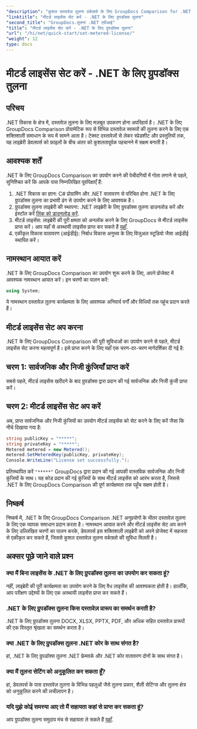 ```yaml
---
"description": "कुशल दस्तावेज़ तुलना वर्कफ़्लो के लिए GroupDocs Comparison for .NET को अपने .NET प्रोजेक्ट में एकीकृत करें।"
"linktitle": "मीटर्ड लाइसेंस सेट करें - .NET के लिए ग्रुपडॉक्स तुलना"
"second_title": "GroupDocs.तुलना .NET एपीआई"
"title": "मीटर्ड लाइसेंस सेट करें - .NET के लिए ग्रुपडॉक्स तुलना"
"url": "/hi/net/quick-start/set-metered-license/"
"weight": 12
type: docs
---
```

# मीटर्ड लाइसेंस सेट करें - .NET के लिए ग्रुपडॉक्स तुलना

## परिचय
.NET विकास के क्षेत्र में, दस्तावेज़ तुलना के लिए मज़बूत उपकरण होना अपरिहार्य है। .NET के लिए GroupDocs Comparison प्रोग्रामेटिक रूप से विभिन्न दस्तावेज़ स्वरूपों की तुलना करने के लिए एक शक्तिशाली समाधान के रूप में सामने आता है। टेक्स्ट दस्तावेज़ों से लेकर स्प्रेडशीट और प्रस्तुतियों तक, यह लाइब्रेरी डेवलपर्स को फ़ाइलों के बीच अंतर को कुशलतापूर्वक पहचानने में सक्षम बनाती है।
## आवश्यक शर्तें
.NET के लिए GroupDocs Comparison का उपयोग करने की पेचीदगियों में गोता लगाने से पहले, सुनिश्चित करें कि आपके पास निम्नलिखित पूर्वापेक्षाएँ हैं:
1. .NET विकास का ज्ञान: C# प्रोग्रामिंग और .NET वातावरण से परिचित होना .NET के लिए ग्रुपडॉक्स तुलना का प्रभावी ढंग से उपयोग करने के लिए आवश्यक है।
2. ग्रुपडॉक्स तुलना लाइब्रेरी की स्थापना: .NET लाइब्रेरी के लिए ग्रुपडॉक्स तुलना डाउनलोड करें और इंस्टॉल करें [लिंक को डाउनलोड करें](https://releases.groupdocs.com/comparison/net/).
3. मीटर्ड लाइसेंस: लाइब्रेरी की पूरी क्षमता को अनलॉक करने के लिए GroupDocs से मीटर्ड लाइसेंस प्राप्त करें। आप यहाँ से अस्थायी लाइसेंस प्राप्त कर सकते हैं [यहाँ](https://purchase.groupdocs.com/temporary-license/).
4. एकीकृत विकास वातावरण (आईडीई): निर्बाध विकास अनुभव के लिए विजुअल स्टूडियो जैसा आईडीई स्थापित करें।

## नामस्थान आयात करें
.NET के लिए GroupDocs Comparison का उपयोग शुरू करने के लिए, अपने प्रोजेक्ट में आवश्यक नामस्थान आयात करें। इन चरणों का पालन करें:

```csharp
using System;
```
ये नामस्थान दस्तावेज़ तुलना कार्यक्षमता के लिए आवश्यक अनिवार्य वर्गों और विधियों तक पहुंच प्रदान करते हैं।
## मीटर्ड लाइसेंस सेट अप करना
.NET के लिए GroupDocs Comparison की पूरी सुविधाओं का उपयोग करने से पहले, मीटर्ड लाइसेंस सेट करना महत्वपूर्ण है। इसे प्राप्त करने के लिए यहाँ एक चरण-दर-चरण मार्गदर्शिका दी गई है:
## चरण 1: सार्वजनिक और निजी कुंजियाँ प्राप्त करें
सबसे पहले, मीटर्ड लाइसेंस खरीदने के बाद ग्रुपडॉक्स द्वारा प्रदान की गई सार्वजनिक और निजी कुंजी प्राप्त करें।
## चरण 2: मीटर्ड लाइसेंस सेट अप करें
अब, प्राप्त सार्वजनिक और निजी कुंजियों का उपयोग मीटर्ड लाइसेंस को सेट करने के लिए करें जैसा कि नीचे दिखाया गया है:
```csharp
string publicKey = "*****";
string privateKey = "*****";
Metered metered = new Metered();
metered.SetMeteredKey(publicKey, privateKey);
Console.WriteLine("License set successfully.");
```
प्रतिस्थापित करें `"*****"` GroupDocs द्वारा प्रदान की गई आपकी वास्तविक सार्वजनिक और निजी कुंजियों के साथ। यह कोड प्रदान की गई कुंजियों के साथ मीटर्ड लाइसेंस को आरंभ करता है, जिससे .NET के लिए GroupDocs Comparison की पूर्ण कार्यक्षमता तक पहुँच सक्षम होती है।

## निष्कर्ष
निष्कर्ष में, .NET के लिए GroupDocs Comparison .NET अनुप्रयोगों के भीतर दस्तावेज़ तुलना के लिए एक व्यापक समाधान प्रदान करता है। नामस्थान आयात करने और मीटर्ड लाइसेंस सेट अप करने के लिए उल्लिखित चरणों का पालन करके, डेवलपर्स इस शक्तिशाली लाइब्रेरी को अपने प्रोजेक्ट में सहजता से एकीकृत कर सकते हैं, जिससे कुशल दस्तावेज़ तुलना वर्कफ़्लो की सुविधा मिलती है।
## अक्सर पूछे जाने वाले प्रश्न
### क्या मैं बिना लाइसेंस के .NET के लिए ग्रुपडॉक्स तुलना का उपयोग कर सकता हूं?
नहीं, लाइब्रेरी की पूरी कार्यक्षमता का उपयोग करने के लिए वैध लाइसेंस की आवश्यकता होती है। हालाँकि, आप परीक्षण उद्देश्यों के लिए एक अस्थायी लाइसेंस प्राप्त कर सकते हैं।
### .NET के लिए ग्रुपडॉक्स तुलना किस दस्तावेज़ प्रारूप का समर्थन करती है?
.NET के लिए ग्रुपडॉक्स तुलना DOCX, XLSX, PPTX, PDF, और अधिक सहित दस्तावेज़ प्रारूपों की एक विस्तृत श्रृंखला का समर्थन करता है।
### क्या .NET के लिए ग्रुपडॉक्स तुलना .NET कोर के साथ संगत है?
हां, .NET के लिए ग्रुपडॉक्स तुलना .NET फ्रेमवर्क और .NET कोर वातावरण दोनों के साथ संगत है।
### क्या मैं तुलना सेटिंग को अनुकूलित कर सकता हूँ?
हां, डेवलपर्स के पास दस्तावेज़ तुलना के विभिन्न पहलुओं जैसे तुलना प्रकार, शैली सेटिंग्स और तुलना क्षेत्र को अनुकूलित करने की लचीलापन है।
### यदि मुझे कोई समस्या आए तो मैं सहायता कहां से प्राप्त कर सकता हूं?
आप ग्रुपडॉक्स तुलना समुदाय मंच से सहायता ले सकते हैं [यहाँ](https://forum.groupdocs.com/c/comparison/12).